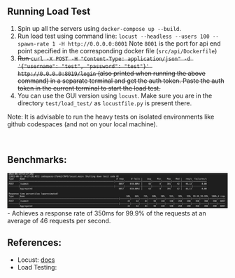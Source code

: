 ## Running Load Test
1. Spin up all the servers using `docker-compose up --build`.
2. Run load test using command line: `locust --headless --users 100 --spawn-rate 1 -H http://0.0.0.0:8001` Note `8001` is the port for api end point specified in the corresponding docker file (`src/api/Dockerfile`)
3. ~~Run `curl -X POST -H "Content-Type: application/json" -d '{"username": "test", "password": "test"}' http://0.0.0.0:8019/login` (also printed when running the above command) in a separate terminal and get the auth token. Paste the auth token in the current terminal to start the load test.~~
4. You can use the GUI version using `locust`. Make sure you are in the directory `test/load_test/` as `locustfile.py` is present there.

Note: It is advisable to run the heavy tests on isolated environments like github codespaces (and not on your local machine).


<br>

## Benchmarks:
<img width="1257" alt="image" src="../../artifacts/locust.png">
- Achieves a response rate of 350ms for 99.9% of the requests at an average of 46 requests per second.
         

<br>          

## References:        

- Locust: [docs](https://docs.locust.io/en/stable/what-is-locust.html)        
- Load Testing: 
